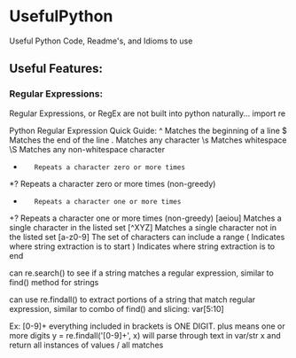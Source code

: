 # UsefulPython
Useful Python Code, Readme's, and Idioms to use


## Useful Features:
### Regular Expressions:
Regular Expressions, or RegEx are not built into python naturally... import re

Python Regular Expression Quick Guide:
^        Matches the beginning of a line
$        Matches the end of the line
.        Matches any character
\s       Matches whitespace
\S       Matches any non-whitespace character
*        Repeats a character zero or more times
*?       Repeats a character zero or more times (non-greedy)
+        Repeats a character one or more times
+?       Repeats a character one or more times (non-greedy)
[aeiou]  Matches a single character in the listed set
[^XYZ]   Matches a single character not in the listed set
[a-z0-9] The set of characters can include a range
(        Indicates where string extraction is to start
)        Indicates where string extraction is to end


can re.search() to see if a string matches a regular expression, similar to find() method for strings

can use re.findall() to extract portions of a string that match regular expression, similar to combo of find() and slicing: var[5:10]

Ex:
[0-9]+
everything included in brackets is ONE DIGIT. plus means one or more digits
y = re.findall('[0-9]+', x)
will parse through text in var/str x and return all instances of values / all matches

